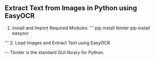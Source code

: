 ## Extract Text from Images in Python using EasyOCR

1. Install and Import Required Modules:
'''
pip install tkinter
pip install easyocr

'''
2. Load Images and Extract Text using EasyOCR

-- Tkinter is the standard GUI library for Python.
